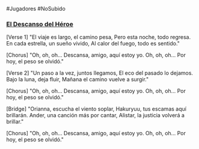 #Jugadores #NoSubido 
### [El Descanso del Héroe](https://suno.com/song/1add61d9-a4ca-4049-b99f-c0ce9d14d86e)

[Verse 1]
"El viaje es largo, el camino pesa,
Pero esta noche, todo regresa.
En cada estrella, un sueño vivido,
Al calor del fuego, todo es sentido."

[Chorus]
"Oh, oh, oh…
Descansa, amigo, aquí estoy yo.
Oh, oh, oh…
Por hoy, el peso se olvidó."

[Verse 2]
"Un paso a la vez, juntos llegamos,
El eco del pasado lo dejamos.
Bajo la luna, deja fluir,
Mañana el camino vuelve a surgir."

[Chorus]
"Oh, oh, oh…
Descansa, amigo, aquí estoy yo.
Oh, oh, oh…
Por hoy, el peso se olvidó."

[Bridge]
"Orianna, escucha el viento soplar,
Hakuryuu, tus escamas aquí brillarán.
Ander, una canción más por cantar,
Alistar, la justicia volverá a brillar."

[Chorus]
"Oh, oh, oh…
Descansa, amigo, aquí estoy yo.
Oh, oh, oh…
Por hoy, el peso se olvidó."